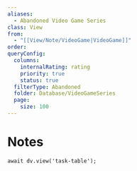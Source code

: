 ```yaml
---
aliases:
  - Abandoned Video Game Series
class: View
from:
  - "[[View/Note/VideoGame|VideoGame]]"
order:
queryConfig:
  columns:
    internalRating: rating
    priority: true
    status: true
  filterType: Abandoned
  folder: Database/VideoGameSeries
  page:
    size: 100
---
```

# Notes

```dataviewjs
await dv.view('task-table');
```
